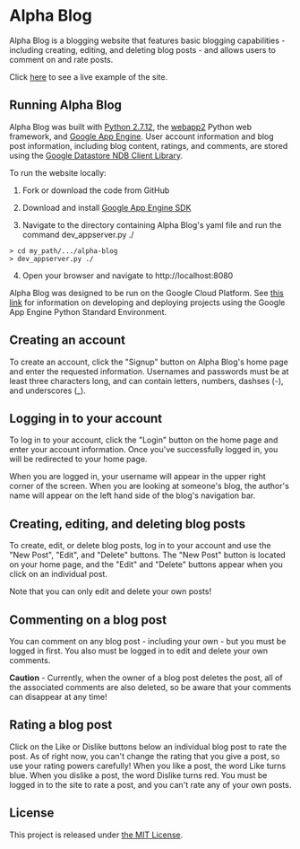 

# Alpha Blog

Alpha Blog is a blogging website that features basic blogging 
capabilities - including creating, editing, and deleting blog posts - 
and allows users to comment on and rate posts.

Click [here](https://alpha-blog-0.appspot.com/) to see a live example 
of the site.


## Running Alpha Blog

Alpha Blog was built with [Python 2.7.12](https://www.python.org/downloads/), 
the [webapp2](https://webapp2.readthedocs.io/en/latest/) 
Python web framework, and 
[Google App Engine](https://cloud.google.com/appengine/docs/python/). User 
account information and blog post information, including blog content, 
ratings, and comments, are stored using the 
[Google Datastore NDB Client Library](https://cloud.google.com/appengine/docs/python/ndb/). 

To run the website locally:

1. Fork or download the code from GitHub

2. Download and install [Google App Engine SDK](https://cloud.google.com/appengine/docs/python/download) 

3. Navigate to the directory containing Alpha Blog's yaml file and 
run the command dev_appserver.py ./
  ```
  > cd my_path/.../alpha-blog
  > dev_appserver.py ./
  ```

4. Open your browser and navigate to http://localhost:8080

Alpha Blog was designed to be run on the Google Cloud Platform. See 
[this link](https://cloud.google.com/appengine/docs/python/) for 
information on developing and deploying projects using the 
Google App Engine Python Standard Environment.



## Creating an account 

To create an account, click the "Signup" button on Alpha Blog's 
home page and enter the requested information. Usernames and passwords must 
be at least three characters long, and can contain letters, numbers, 
dashses (-), and underscores (_).


## Logging in to your account 

To log in to your account, click the "Login" button on the home page and 
enter your account information. Once you've successfully logged in, you will 
be redirected to your home page.

When you are logged in, your username will appear in the upper right 
corner of the screen. When you are looking at someone's blog, the 
author's name will appear on the left hand side of the blog's 
navigation bar.


## Creating, editing, and deleting blog posts

To create, edit, or delete blog posts, log in to your account and use the 
"New Post", "Edit", and "Delete" buttons. The "New Post" button is located 
on your home page, and the "Edit" and "Delete" buttons appear when you click 
on an individual post.

Note that you can only edit and delete your own posts!


## Commenting on a blog post

You can comment on any blog post - including your own - but you must be logged 
in first. You also must be logged in to edit and delete your own comments.

**Caution** - Currently, when the owner of a blog post deletes the post, all of the 
associated comments are also deleted, so be aware that your comments can 
disappear at any time!


## Rating a blog post

Click on the Like or Dislike buttons below an individual blog post to rate the post. 
As of right now, you can't change the rating that you give a post, so use your 
rating powers carefully! When you like a post, the word Like turns blue. When you 
dislike a post, the word Dislike turns red. You must be logged in to the site to rate 
a post, and you can't rate any of your own posts.



## License

This project is released under [the MIT License](https://github.com/lmitchell4/alpha-blog/blob/master/LICENSE).

